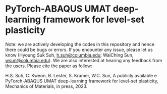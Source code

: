 # PyTorch-ABAQUS UMAT deep-learning framework for level-set plasticity

Note: we are actively developing the codes in this repository and hence there could be bugs or errors. If you encounter any issue, please let us know (Hyoung Suk Suh, h.suh@columbia.edu; WaiChing Sun, wsun@columbia.edu). We are also interested at hearing any feedback from the users. Please cite the paper as follow:

H.S. Suh, C. Kweon, B. Lester, S. Kramer, W.C. Sun, A publicly available e PyTorch-ABAQUS UMAT deep-learning framework for level-set plasticity, Mechanics of Materials, in press, 2023. 
